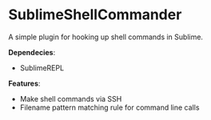SublimeShellCommander
=====================

A simple plugin for hooking up shell commands in Sublime.




__Dependecies__:
- SublimeREPL


__Features__:
- Make shell commands via SSH
- Filename pattern matching rule for command line calls
